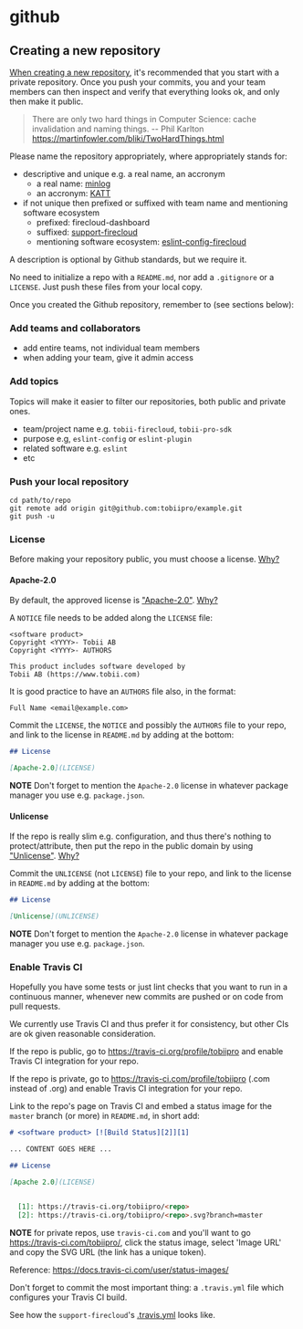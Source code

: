 # github

## Creating a new repository

[When creating a new repository](https://github.com/organizations/tobiipro/repositories/new),
it's recommended that you start with a private repository.
Once you push your commits, you and your team members can then inspect and verify
that everything looks ok, and only then make it public.

> There are only two hard things in Computer Science: cache invalidation and naming things. -- Phil Karlton
> https://martinfowler.com/bliki/TwoHardThings.html

Please name the repository appropriately, where appropriately stands for:
* descriptive and unique e.g. a real name, an accronym
  * a real name: [minlog](https://github.com/tobiipro/minlog)
  * an accronym: [KATT](https://github.com/for-GET/katt)
* if not unique then prefixed or suffixed with team name and mentioning software ecosystem
  * prefixed: firecloud-dashboard
  * suffixed: [support-firecloud](https://github.com/tobiipro/support-firecloud)
  * mentioning software ecosystem: [eslint-config-firecloud](https://github.com/tobiipro/eslint-config-firecloud)

A description is optional by Github standards, but we require it.

No need to initialize a repo with a `README.md`, nor add a `.gitignore` or a `LICENSE`.
Just push these files from your local copy.

Once you created the Github repository, remember to (see sections below):


### Add teams and collaborators

* add entire teams, not individual team members
* when adding your team, give it admin access


### Add topics

Topics will make it easier to filter our repositories, both public and private ones.

* team/project name e.g. `tobii-firecloud`, `tobii-pro-sdk`
* purpose e.g, `eslint-config` or `eslint-plugin`
* related software e.g. `eslint`
* etc


### Push your local repository

```shell
cd path/to/repo
git remote add origin git@github.com:tobiipro/example.git
git push -u
```


### License

Before making your repository public, you must choose a license. [Why?](https://blog.codinghorror.com/pick-a-license-any-license/)

#### Apache-2.0

By default, the approved license is ["Apache-2.0"](https://www.apache.org/licenses/LICENSE-2.0). [Why?](https://choosealicense.com/licenses/apache-2.0/)

A `NOTICE` file needs to be added along the `LICENSE` file:

```
<software product>
Copyright <YYYY>- Tobii AB
Copyright <YYYY>- AUTHORS

This product includes software developed by
Tobii AB (https://www.tobii.com)
```

It is good practice to have an `AUTHORS` file also, in the format:

```
Full Name <email@example.com>
```

Commit the `LICENSE`, the `NOTICE` and possibly the `AUTHORS` file to your repo,
and link to the license in `README.md` by adding at the bottom:

```markdown
## License

[Apache-2.0](LICENSE)
```

**NOTE** Don't forget to mention the `Apache-2.0` license in whatever package manager you use e.g. `package.json`.

#### Unlicense

If the repo is really slim e.g. configuration, and thus there's nothing to protect/attribute, then put the repo in the public domain by using ["Unlicense"](https://unlicense.org/). [Why?](https://choosealicense.com/licenses/unlicense/)

Commit the `UNLICENSE` (not `LICENSE`) file to your repo,
and link to the license in `README.md` by adding at the bottom:

```md
## License

[Unlicense](UNLICENSE)
```

**NOTE** Don't forget to mention the `Apache-2.0` license in whatever package manager you use e.g. `package.json`.


### Enable Travis CI

Hopefully you have some tests or just lint checks that you want to run
in a continuous manner, whenever new commits are pushed or on code from pull requests.

We currently use Travis CI and thus prefer it for consistency, but other CIs are ok given reasonable consideration.

If the repo is public, go to https://travis-ci.org/profile/tobiipro and enable Travis CI integration for your repo.

If the repo is private, go to https://travis-ci.com/profile/tobiipro (.com instead of .org) and enable Travis CI integration for your repo.

Link to the repo's page on Travis CI and embed a status image for the `master` branch (or more) in `README.md`, in short add:

```md
# <software product> [![Build Status][2]][1]

... CONTENT GOES HERE ...

## License

[Apache 2.0](LICENSE)


  [1]: https://travis-ci.org/tobiipro/<repo>
  [2]: https://travis-ci.org/tobiipro/<repo>.svg?branch=master
```

**NOTE** for private repos, use `travis-ci.com` and you'll want to go https://travis-ci.com/tobiipro/<repo>, click the status image, select 'Image URL' and copy the SVG URL (the link has a unique token).

Reference: https://docs.travis-ci.com/user/status-images/

Don't forget to commit the most important thing: a `.travis.yml` file which configures your Travis CI build.

See how the `support-firecloud`'s [.travis.yml](../ci/travis.yml) looks like.
